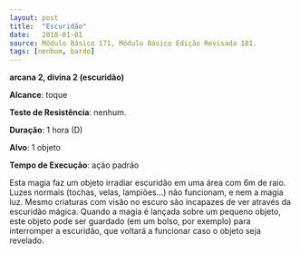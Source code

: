 ```yaml
---
layout: post
title:  "Escuridão"
date:   2018-01-01
source: Módulo Básico 171, Módulo Básico Edição Revisada 181.
tags: [nenhum, bardo]
---
```


**arcana 2, divina 2 (escuridão)**

**Alcance**: toque

**Teste de Resistência**: nenhum.

**Duração**: 1 hora (D)

**Alvo**: 1 objeto

**Tempo de Execução**: ação padrão

Esta magia faz um objeto irradiar escuridão em uma área com 6m de raio.
Luzes normais (tochas, velas, lampiões...) não funcionam, e nem a magia luz. Mesmo criaturas com visão no escuro são incapazes de ver através da escuridão mágica.
Quando a magia é lançada sobre um pequeno objeto, este objeto pode ser guardado (em um bolso, por exemplo) para interromper a escuridão, que voltará a funcionar caso o objeto seja revelado.
